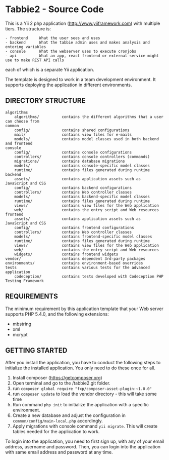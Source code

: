 Tabbie2 - Source Code
===================================

This is a Yii 2 php application (http://www.yiiframework.com) with multiple tiers.
The structure is:
```
- frontend     What the user sees and uses
- backend      What the tabbie admin uses and makes analysis and entering variables
- console      What the webserver uses to execute cronjobs
- api          What an app, react frontend or external service might use to make REST API calls
```
each of which
is a separate Yii application.

The template is designed to work in a team development environment. It supports
deploying the application in different environments.


DIRECTORY STRUCTURE
-------------------

```
algorithms
    algorithms/          contains the different algorithms that a user can choose from
common
    config/              contains shared configurations
    mail/                contains view files for e-mails
    models/              contains model classes used in both backend and frontend
console
    config/              contains console configurations
    controllers/         contains console controllers (commands)
    migrations/          contains database migrations
    models/              contains console-specific model classes
    runtime/             contains files generated during runtime
backend
    assets/              contains application assets such as JavaScript and CSS
    config/              contains backend configurations
    controllers/         contains Web controller classes
    models/              contains backend-specific model classes
    runtime/             contains files generated during runtime
    views/               contains view files for the Web application
    web/                 contains the entry script and Web resources
frontend
    assets/              contains application assets such as JavaScript and CSS
    config/              contains frontend configurations
    controllers/         contains Web controller classes
    models/              contains frontend-specific model classes
    runtime/             contains files generated during runtime
    views/               contains view files for the Web application
    web/                 contains the entry script and Web resources
    widgets/             contains frontend widgets
vendor/                  contains dependent 3rd-party packages
environments/            contains environment-based overrides
tests                    contains various tests for the advanced application
    codeception/         contains tests developed with Codeception PHP Testing Framework
```


REQUIREMENTS
------------

The minimum requirement by this application template that your Web server supports PHP 5.4.0, and the following extensions:
 - mbstring
 - xml
 - mcrypt

GETTING STARTED
---------------

After you install the application, you have to conduct the following steps to initialize
the installed application. You only need to do these once for all.

1. Install composer (https://getcomposer.org)
2. Open terminal and go to the /tabbie2.git folder.
3. run `composer global require "fxp/composer-asset-plugin:~1.0.0"`
4. run `composer update` to load the vendor directory - this will take some time
5. Run command `php init` to initialize the application with a specific environment.
6. Create a new database and adjust the configuration in `common/config/main-local.php` accordingly.
7. Apply migrations with console command `yii migrate`. This will create tables needed for the application to work.

To login into the application, you need to first sign up, with any of your email address, username and password.
Then, you can login into the application with same email address and password at any time.
